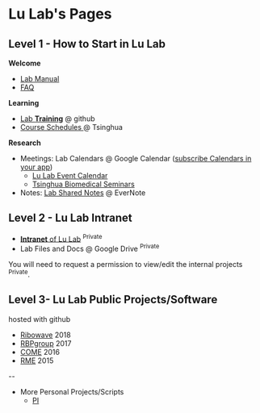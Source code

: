 # Lu Lab's Pages

## Level 1 - How to Start in Lu Lab

**Welcome** 

* [Lab Manual](https://www.jianguoyun.com/p/DSbqU-EQ9sSIBhj50Dg)
* [FAQ](https://lulab.github.io/intranet/FAQ)

**Learning** 

* [Lab **Training**](https://lulab.github.io/training) @ github
* [Course Schedules ](https://www.evernote.com/pub/view/luzhiustc/teaching) @ Tsinghua

**Research** 

* Meetings: Lab Calendars @ Google Calendar \([subscribe Calendars in your app](http://www.ncrnalab.org/wiki2/doku.php?id=lab_calendars)\)
  * [Lu Lab Event Calendar](https://calendar.google.com/calendar/embed?src=rhfq9d5sr46lqjpg3vd1ncbosc%40group.calendar.google.com&ctz=Asia%2FShanghai)
  * [Tsinghua Biomedical Seminars](https://calendar.google.com/calendar/embed?src=hrabiq5okeupg1tfnpa7g9qqr0%40group.calendar.google.com&ctz=Asia%2FShanghai)
* Notes: [Lab Shared Notes](https://www.evernote.com/pub/luzhiustc/lulabsharednotes) @ EverNote


## Level 2 - Lu Lab Intranet

* [**Intranet** of Lu Lab](http://lulab.github.io/intranet) <sup>Private</sup>
* Lab Files and Docs @ Google Drive <sup>Private</sup>

You will need to request a permission to view/edit the internal projects <sup>Private</sup>.



## Level 3- Lu Lab Public Projects/Software
hosted with github

* [Ribowave](http://lulab.github.io/Ribowave) 2018
* [RBPgroup](https://github.com/lulab/RBPgroup) 2017
* [COME](https://github.com/lulab/COME) 2016
* [RME](https://github.com/lulab/RME) 2015

--

* More Personal Projects/Scripts
  * [PI](http://urluzhi.github.io/scripts) 




